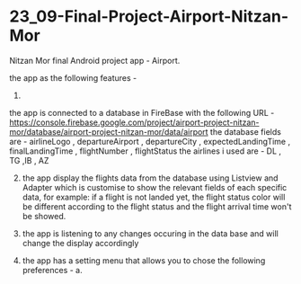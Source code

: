 # 23_09-Final-Project-Airport-Nitzan-Mor

Nitzan Mor final Android project app - Airport.

the app as the following features -


1.
  the app is connected to a database in FireBase with the following URL -  
  https://console.firebase.google.com/project/airport-project-nitzan-mor/database/airport-project-nitzan-mor/data/airport
  the database fields are - 
  airlineLogo , departureAirport , departureCity , expectedLandingTime , finalLandingTime , flightNumber , flightStatus
  the airlines i used are - DL , TG ,IB , AZ
  
  
 2. the app display the flights data from the database using Listview and Adapter which is customise to show the relevant fields
  of each specific data, for example:
  if a flight is not landed yet, the flight status color will be different according to the flight status
  and the flight arrival time won't be showed.


3. the app is listening to any changes occuring in the data base and will change the display accordingly


4. the app has a setting menu that allows you to chose the following preferences -
  a. 
